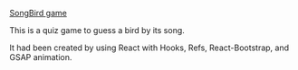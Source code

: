 [SongBird game](https://songbirds-quiz.netlify.app/ "Play SongBird")

This is a quiz game to guess a bird by its song.

It had been created by using  React with Hooks, Refs,  React-Bootstrap, and GSAP animation.
